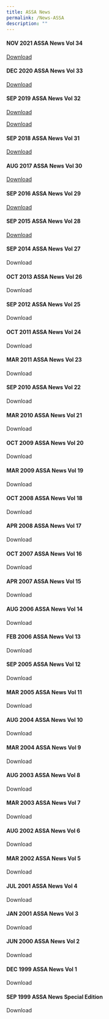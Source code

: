 ```yaml
---
title: ASSA News
permalink: /News-ASSA
description: ""
---
```

#### NOV 2021 ASSA News Vol 34

[Download](/files/ASSA%20News/ASSA%20News%20Vol%2034%20Nov%202021.pdf)

#### DEC 2020 ASSA News Vol 33

[Download](/files/ASSA%20News/ASSA%20News%20Vol%2033%20Dec%202020.pdf)

#### SEP 2019 ASSA News Vol 32

[Download](/files/ASSA%20News/ASSA%20Newsletter%20Vol%2033.pdf)

[Download](/files/ASSA%20News/ASSA%20Newsletter%20Vol%2032.pdf)

#### SEP 2018 ASSA News Vol 31

[Download](/files/ASSA%20News/ASSA%20Newsletter%20Vol%2031.pdf)

#### AUG 2017 ASSA News Vol 30

[Download](/files/ASSA%20News/ASSA%20Newsletter%20Vol%2030.pdf)

#### SEP 2016 ASSA News Vol 29

[Download](/files/ASSA%20News/ASSA%20Newsletter%20Vol%2029.pdf)

#### SEP 2015 ASSA News Vol 28

[Download](/files/ASSA%20News/ASSA%20Newsletter%20Vol%2028.pdf)

#### SEP 2014 ASSA News Vol 27

Download

#### OCT 2013 ASSA News Vol 26

Download

#### SEP 2012 ASSA News Vol 25

Download

#### OCT 2011 ASSA News Vol 24

Download

#### MAR 2011 ASSA News Vol 23

Download

#### SEP 2010 ASSA News Vol 22

Download

#### MAR 2010 ASSA News Vol 21

Download

#### OCT 2009 ASSA News Vol 20

Download

#### MAR 2009 ASSA News Vol 19

Download

#### OCT 2008 ASSA News Vol 18

Download

#### APR 2008 ASSA News Vol 17

Download

#### OCT 2007 ASSA News Vol 16

Download

#### APR 2007 ASSA News Vol 15

Download

#### AUG 2006 ASSA News Vol 14

Download

#### FEB 2006 ASSA News Vol 13

Download

#### SEP 2005 ASSA News Vol 12

Download

#### MAR 2005 ASSA News Vol 11

Download

#### AUG 2004 ASSA News Vol 10

Download

#### MAR 2004 ASSA News Vol 9

Download

#### AUG 2003 ASSA News Vol 8

Download

#### MAR 2003 ASSA News Vol 7

Download

#### AUG 2002 ASSA News Vol 6

Download

#### MAR 2002 ASSA News Vol 5

Download

#### JUL 2001 ASSA News Vol 4

Download

#### JAN 2001 ASSA News Vol 3

Download

#### JUN 2000 ASSA News Vol 2

Download

#### DEC 1999 ASSA News Vol 1

Download

#### SEP 1999 ASSA News Special Edition

Download